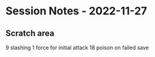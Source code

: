 # Session Notes - 2022-11-27


## Scratch area
9 slashing 1 force for initial attack
18 poison on failed save